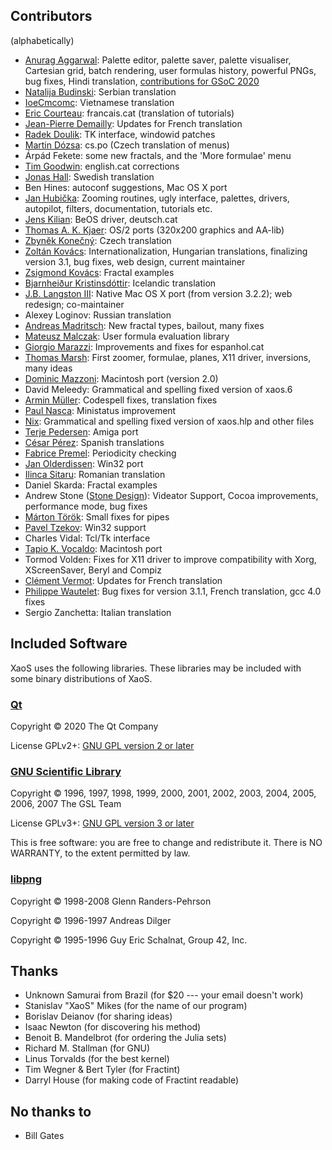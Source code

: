## Contributors

(alphabetically)

- [Anurag Aggarwal](mailto:kanurag94@gmail.com): Palette editor, palette saver, palette visualiser, Cartesian grid, batch rendering, user formulas history, powerful PNGs, bug fixes, Hindi translation, [contributions for GSoC 2020](https://github.com/xaos-project/XaoS/wiki/GSoC-2020)
- [Natalija Budinski](mailto:nbudinski@yahoo.com): Serbian translation
- [IoeCmcomc](https://github.com/IoeCmcomc): Vietnamese translation
- [Eric Courteau](mailto:ecourteau@cplus.fr): francais.cat (translation of tutorials)
- [Jean-Pierre Demailly](mailto:Jean-Pierre.Demailly@ujf-grenoble.fr): Updates for French translation
- [Radek Doulik](mailto:rodo@atrey.karlin.mff.cuni.cz): TK interface, windowid patches
- [Martin Dózsa](mailto:madsoft@centrum.cz): cs.po (Czech translation of menus)
- Árpád Fekete: some new fractals, and the 'More formulae' menu
- [Tim Goodwin](mailto:tgoodwin@cygnus.co.uk): english.cat corrections
- [Jonas Hall](mailto:jonas.hall@norrtalje.se): Swedish translation
- Ben Hines: autoconf suggestions, Mac OS X port
- [Jan Hubička](mailto:jh@ucw.cz): Zooming routines, ugly interface, palettes, drivers, autopilot, filters, documentation, tutorials etc.
- [Jens Kilian](mailto:jjk@acm.org): BeOS driver, deutsch.cat
- [Thomas A. K. Kjaer](mailto:takjaer@imv.aau.dk): OS/2 ports (320x200 graphics and AA-lib)
- [Zbyněk Konečný](mailto:zbynek@geogebra.org): Czech translation
- [Zoltán Kovács](mailto:zoltan@geogebra.org): Internationalization, Hungarian translations, finalizing version 3.1, bug fixes, web design, current maintainer
- [Zsigmond Kovács](mailto:kovzsi@gmail.com): Fractal examples
- [Bjarnheiður Kristinsdóttir](mailto:bjarnhek@hi.is): Icelandic translation
- [J.B. Langston III](mailto:jb-langston@austin.rr.com): Native Mac OS X port (from version 3.2.2); web redesign; co-maintainer
- Alexey Loginov: Russian translation
- [Andreas Madritsch](mailto:amadritsch@datacomm.ch): New fractal types, bailout, many fixes
- [Mateusz Malczak](mailto:xaos@malczak.info): User formula evaluation library
- [Giorgio Marazzi](mailto:gmarazzi@vtr.net): Improvements and fixes for espanhol.cat
- [Thomas Marsh](mailto:thomas.marsh2@gmail.com): First zoomer, formulae, planes, X11 driver, inversions, many ideas
- [Dominic Mazzoni](mailto:dmazzoni@cs.cmu.edu): Macintosh port (version 2.0)
- David Meleedy: Grammatical and spelling fixed version of xaos.6
- [Armin Müller](https://github.com/arm-in): Codespell fixes, translation fixes
- [Paul Nasca](mailto:zynaddsubfx@yahoo.com): Ministatus improvement
- [Nix](mailto:nix@esperi.demon.co.uk): Grammatical and spelling fixed version of xaos.hlp and other files
- [Terje Pedersen](mailto:terjepe@login.eunet.no): Amiga port
- [César Pérez](mailto:oroz@users.sourceforge.net): Spanish translations
- [Fabrice Premel](mailto:premelfa@etu.utc.fr): Periodicity checking
- [Jan Olderdissen](mailto:jan@olderdissen.com): Win32 port
- [Ilinca Sitaru](mailto:ilinca.sitaru@gmail.com): Romanian translation
- Daniel Skarda: Fractal examples
- Andrew Stone ([Stone Design](www.stone.com)): Videator Support, Cocoa improvements, performance mode, bug fixes
- [Márton Török](mailto:marton.torok@gmail.com): Small fixes for pipes
- [Pavel Tzekov](mailto:paveltz@csoft.bg): Win32 support
- Charles Vidal: Tcl/Tk interface
- [Tapio K. Vocaldo](mailto:taps@rmx.com): Macintosh port
- Tormod Volden: Fixes for X11 driver to improve compatibility with Xorg, XScreenSaver, Beryl and Compiz
- [Clément Vermot](https://github.com/cvermot): Updates for French translation
- [Philippe Wautelet](mailto:p.wautelet@fractalzone.be): Bug fixes for version 3.1.1, French translation, gcc 4.0 fixes
- Sergio Zanchetta: Italian translation

## Included Software

XaoS uses the following libraries. These libraries may be included with some
binary distributions of XaoS.

### [Qt](https://www.qt.io/)
Copyright © 2020 The Qt Company

License GPLv2+: [GNU GPL version 2 or later](http://gnu.org/licenses/gpl.html)

### [GNU Scientific Library](http://www.gnu.org/software/gsl/)
Copyright © 1996, 1997, 1998, 1999, 2000, 2001, 2002, 2003, 2004, 2005, 2006, 2007 The GSL Team

License GPLv3+: [GNU GPL version 3 or later](http://gnu.org/licenses/gpl.html)

This is free software: you are free to change and redistribute it. 
There is NO WARRANTY, to the extent permitted by law.

### [libpng](http://www.libpng.org/pub/png/libpng.html)

Copyright © 1998-2008 Glenn Randers-Pehrson

Copyright © 1996-1997 Andreas Dilger

Copyright © 1995-1996 Guy Eric Schalnat, Group 42, Inc.

## Thanks

  * Unknown Samurai from Brazil (for $20 --- your email doesn't work)
  * Stanislav "XaoS" Mikes (for the name of our program)
  * Borislav Deianov (for sharing ideas)
  * Isaac Newton (for discovering his method)
  * Benoit B. Mandelbrot (for ordering the Julia sets)
  * Richard M. Stallman (for GNU)
  * Linus Torvalds (for the best kernel)
  * Tim Wegner & Bert Tyler (for Fractint)
  * Darryl House (for making code of Fractint readable)

## No thanks to

  * Bill Gates
